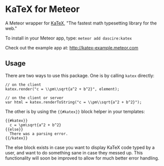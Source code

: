 KaTeX for Meteor
================

A Meteor wrapper for [KaTeX](http://khan.github.io/KaTeX/), "The fastest math typesetting library for the web."

To install in your Meteor app, type: `meteor add dascire:katex`

Check out the example app at: <http://katex-example.meteor.com>

## Usage

There are two ways to use this package. One is by calling `katex` directly:

```
// on the client
katex.render("c = \\pm\\sqrt{a^2 + b^2}", element);

// on the client or server
var html = katex.renderToString("c = \\pm\\sqrt{a^2 + b^2}");
```

The other is by using the `{{#katex}}` block helper in your templates:

```
{{#katex}}
  c = \pm\sqrt{a^2 + b^2}
{{else}}
  There was a parsing error.
{{/katex}}
```

The else block exists in case you want to display KaTeX code typed by a user, and want to do something sane in case they messed up. This functionality will soon be improved to allow for much better error handling.